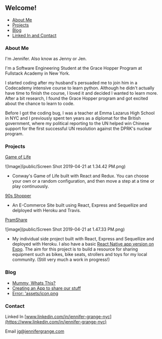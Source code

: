 ## Welcome!
- [About Me](#about-Me)
- [Projects](#projects)
- [Blog](#blog)
- [Linked In and Contact](#contact)

### About Me

I'm Jennifer.  Also know as Jenny or Jen.

I'm a Software Engineering Student at the Grace Hopper Program at Fullstack Academy in New York.  

I started coding after my husband's persuaded me to join him in a Codecademy intensive course to learn python. Although he didn't actually have time to finish the course, I loved it and decided I wanted to learn more. After a bit research, I found the Grace Hopper program and got excited about the chance to learn to code. 

Before I got the coding bug, I was a teacher at Emma Lazarus High School in NYC and I previously spent ten years as a diplomat for the British government, where my political reporting to the UN helped win Chinese support for the first successful UN resolution against the DPRK's nuclear program. 

### Projects

[Game of Life](https://zhen0.github.io/PairProject.Game-of-life/) 

![Image](public/Screen Shot 2019-04-21 at 1.34.42 PM.png) 

- Conway's Game of Life built with React and Redux. You can choose your own or a random configuration, and then move a step at a time or play continuously.

[90s Shopper](https://nineties-shopper.herokuapp.com/)  

- An E-Commerce Site built using React, Express and Sequellize and delployed with Heroku and Travis.

[PramShare](https://pramshare.herokuapp.com/) 

![image](public/Screen Shot 2019-04-21 at 1.47.33 PM.png) 

 - My individual side project built with React, Express and Sequellize and deployed with Heroku.  I also have a basic [React Native app version on Expo](https://snack.expo.io/@jennyg/pramshare).  The aim for this project is to build a  resource for sharing equipment such as bikes, bike seats, strollers and toys for my local community. (Still very much a work in progress!)

### Blog
 - [Mummy, Whats This?](whats-this.md)
 - [Creating an App to share our stuff](share.md)
 - [Error: 'assets/icon.png](expo.md)

### Contact

Linked In [www.linkedin.com/in/jennifer-grange-nyc](https://www.linkedin.com/in/jennifer-grange-nyc)

Email <jg@jennifergrange.com>
